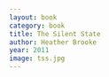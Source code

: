 ```yaml
---
layout: book
category: book
title: The Silent State
author: Heather Brooke
year: 2011
image: tss.jpg
---
```

